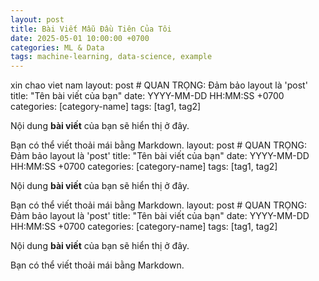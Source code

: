 ```yaml
---
layout: post
title: Bài Viết Mẫu Đầu Tiên Của Tôi
date: 2025-05-01 10:00:00 +0700
categories: ML & Data
tags: machine-learning, data-science, example
---
```



xin chao viet nam
layout: post # QUAN TRỌNG: Đảm bảo layout là 'post'
title: "Tên bài viết của bạn"
date: YYYY-MM-DD HH:MM:SS +0700
categories: [category-name]
tags: [tag1, tag2]

Nội dung **bài viết** của bạn sẽ hiển thị ở đây.

Bạn có thể viết thoải mái bằng Markdown.
layout: post # QUAN TRỌNG: Đảm bảo layout là 'post'
title: "Tên bài viết của bạn"
date: YYYY-MM-DD HH:MM:SS +0700
categories: [category-name]
tags: [tag1, tag2]

Nội dung **bài viết** của bạn sẽ hiển thị ở đây.

Bạn có thể viết thoải mái bằng Markdown.
layout: post # QUAN TRỌNG: Đảm bảo layout là 'post'
title: "Tên bài viết của bạn"
date: YYYY-MM-DD HH:MM:SS +0700
categories: [category-name]
tags: [tag1, tag2]

Nội dung **bài viết** của bạn sẽ hiển thị ở đây.

Bạn có thể viết thoải mái bằng Markdown.